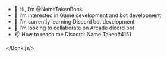 - 👋 Hi, I’m @NameTakenBonk
- 👀 I’m interested in Game development and bot development
- 🌱 I’m currently learning Discord bot development
- 💞️ I’m looking to collaborate on Arcade dicord bot
- 📫 How to reach me Discord: Name Taken#4151

</Bonk.js/>
